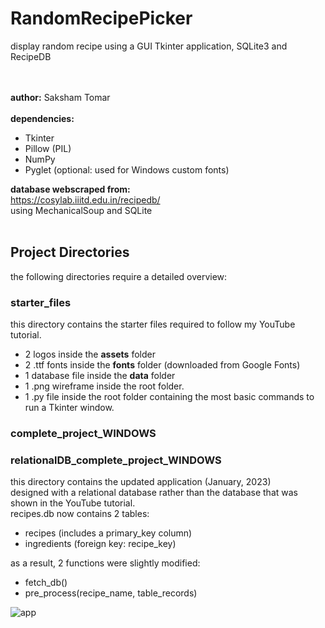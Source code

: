 # RandomRecipePicker

display random recipe using a GUI Tkinter application, SQLite3 and RecipeDB
<br>
<br>

<br>
<b>author:</b> Saksham Tomar
<br>
<br>
<b> dependencies: </b>

- Tkinter
- Pillow (PIL)
- NumPy
- Pyglet (optional: used for Windows custom fonts)

<b>database webscraped from:</b>
<br>
https://cosylab.iiitd.edu.in/recipedb/
<br>
using MechanicalSoup and SQLite
<br>
<br>

<h2>Project Directories</h2>
the following directories require a detailed overview:

<h3>starter_files</h3>

this directory contains the starter files required to follow my YouTube tutorial.

- 2 logos inside the <b>assets</b> folder
- 2 .ttf fonts inside the <b>fonts</b> folder (downloaded from Google Fonts)
- 1 database file inside the <b>data</b> folder
- 1 .png wireframe inside the root folder.
- 1 .py file inside the root folder containing the most basic commands to run a Tkinter window.

<h3>complete_project_WINDOWS</h3>
<h3>relationalDB_complete_project_WINDOWS</h3>

this directory contains the updated application (January, 2023)
<br>
designed with a relational database rather than the database that was shown in the YouTube tutorial.
<br>
recipes.db now contains 2 tables:

- recipes (includes a primary_key column)
- ingredients (foreign key: recipe_key)

as a result, 2 functions were slightly modified:

- fetch_db()
- pre_process(recipe_name, table_records)

![app](https://user-images.githubusercontent.com/32107652/173865003-09df9a23-6c5e-44f5-9a9e-9b95b93a237c.png)
